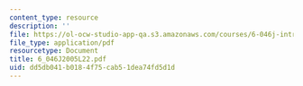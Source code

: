 ```yaml
---
content_type: resource
description: ''
file: https://ol-ocw-studio-app-qa.s3.amazonaws.com/courses/6-046j-introduction-to-algorithms-sma-5503-fall-2005/dd5db041b0184f75cab51dea74fd5d1d_6_046J2005L22.pdf
file_type: application/pdf
resourcetype: Document
title: 6_046J2005L22.pdf
uid: dd5db041-b018-4f75-cab5-1dea74fd5d1d
---
```

